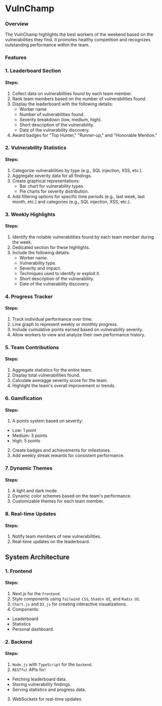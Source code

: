 # VulnChamp 
### Overview 
The VulnChamp highlights the best workers of the weekend based on the vulnerabilities they find. It promotes healthy competition and recognizes outstanding performance within the team.

### Features
### 1. Leaderboard Section
#### Steps: 
1. Collect data on vulnerabilities found by each team member.
2. Rank team members based on the number of vulnerabilities found.
3. Display the leaderboard with the following details:
    - Worker name
    - Number of vulnerabilities found.
    - Severity breakdown (low, medium, high).
    - Short description of the vulnerability.
    - Date of the vulnerability discovery.
4. Award badges for "Top Hunter," "Runner-up," and "Honorable Mention."

### 2. Vulnerability Statistics
#### Steps:
1. Categorize vulnerabilities by type (e.g., SQL injection, XSS, etc.).
2. Aggregate severity data for all findings.
3. Create graphical representations:
    - Bar chart for vulnerability types.
    - Pie charts for severity distribution.
4. Add filtering options for specific time periods (e.g., last week, last month, etc.) and categories (e.g., SQL injection, XSS, etc.).

### 3. Weekly Highlights
#### Steps:
 1. Identify the notable vulnerabilities found by each team member during the week.
 2. Dedicated section for these highlights.
 3. Include the following details:
    - Worker name.
    - Vulnerability type.
    - Severity and impact.
    - Techniques used to identify or exploit it.
    - Short description of the vulnerability.
    - Date of the vulnerability discovery.
### 4. Progress Tracker
#### Steps:
1. Track individual performance over time.
2. Line graph to represent weekly or monthly progress.
3. Include cumulative points earned based on vulnerability severity.
4. Allow workers to view and analyze their own performance history.

### 5. Team Contributions
#### Steps:
1. Aggregate statistics for the entire team.
2. Display total vulnerabilities found.
3. Calculate averagge severity score for the team.
4. Highlight the team's overall improvement or trends.

### 6. Gamification
#### Steps:
1. A points system based on severity:
- Low: 1 point
- Medium: 3 points
- High: 5 points
2. Create badges and achievements for milestones.
3. Add weekly streak rewards for consistent performance.

### 7. Dynamic Themes
#### Steps:
1. A light and dark mode.
2. Dynamic color schemes based on the team's performance.
3. Customizable themes for each team member.

### 8. Real-time Updates
#### Steps:
1. Notify team members of new vulnerabilities.
2. Real-time updates on the leaderboard.

## System Architecture
### 1. Frontend
#### Steps:
1. Next.js  for the `frontend`.
2. Style components using `Tailwind CSS`, `Shadcn UI`, and `Radix UI`.
3. `Chart.js` and `D3.js` for creating interactive visualizations.
4. Components:
- Leaderboard
- Statistics
- Personal dashboard.

### 2. Backend
#### Steps:
1. `Node.js` with `TypeScript` for the `backend`.
2. `RESTful` APIs for:
- Fetching leaderboard data.
- Storing vulnerability findings.
- Serving statistics and progress data.
3. WebSockets for real-time updates.

